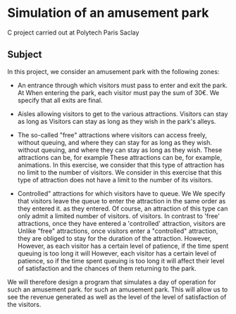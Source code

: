 # Simulation of an amusement park
C project carried out at Polytech Paris Saclay

## Subject
In this project, we consider an amusement park with the following zones:

- An entrance through which visitors must pass to enter and exit the park. At
When entering the park, each visitor must pay the sum of 30€. We specify that
all exits are final.

- Aisles allowing visitors to get to the various attractions. Visitors can stay as long as
Visitors can stay as long as they wish in the park's alleys.

- The so-called "free" attractions where visitors can access freely, without queuing, and where they can stay for as long as they wish.
without queuing, and where they can stay as long as they wish. These attractions can be, for example
These attractions can be, for example, animations. In this exercise, we consider that this type of attraction has no limit to the number of visitors.
We consider in this exercise that this type of attraction does not have a limit to the number of its visitors.

- Controlled" attractions for which visitors have to queue. We
We specify that visitors leave the queue to enter the attraction in the same order as they entered it.
as they entered. Of course, an attraction of this type can only admit a limited number of visitors.
of visitors. In contrast to 'free' attractions, once they have entered a 'controlled' attraction, visitors are
Unlike "free" attractions, once visitors enter a "controlled" attraction, they are obliged to stay for the duration of the attraction. However,
However, as each visitor has a certain level of patience, if the time spent queuing is too long it will
However, each visitor has a certain level of patience, so if the time spent queuing is too long it will affect their level of satisfaction and the chances of them returning to the park.

We will therefore design a program that simulates a day of operation for such an amusement park.
for such an amusement park. This will allow us to see the revenue generated as well as the level of
the level of satisfaction of the visitors.
